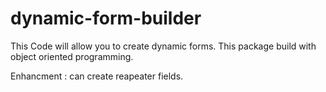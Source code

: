 # dynamic-form-builder
This Code will allow you to create dynamic forms. This package build with object oriented programming.   

Enhancment : can create reapeater fields.

